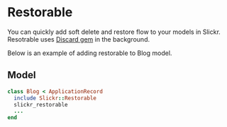 # Restorable

You can quickly add soft delete and restore flow to your models in Slickr.
Resotrable uses [Discard gem](https://github.com/jhawthorn/discard) in the background.

Below is an example of adding restorable to Blog model.

## Model

```ruby
class Blog < ApplicationRecord
  include Slickr::Restorable
  slickr_restorable
  ...
end
```

